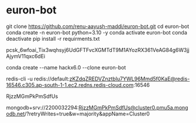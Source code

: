 # euron-bot
git clone https://github.com/renu-aayush-maddi/euron-bot.git
cd euron-bot
conda create -n euron-bot python=3.10 -y
conda activate euron-bot
conda deactivate
pip install -r requirments.txt

pcsk_6wfoai_Tix3wqhsyj6UdGFTFvcXGMTdT9M1AYozRX361VeAG84g6W3jjAjymV11qxc6dEi


conda create --name hackx6.0 --clone euron-bot 












redis-cli -u redis://default:zKZdqZREDVZnztblu7YWL96Mmd5f0KaE@redis-16546.c305.ap-south-1-1.ec2.redns.redis-cloud.com:16546




RjzzMGmPkPmSdfUs


mongodb+srv://2200032294:RjzzMGmPkPmSdfUs@cluster0.pmu5a.mongodb.net/?retryWrites=true&w=majority&appName=Cluster0